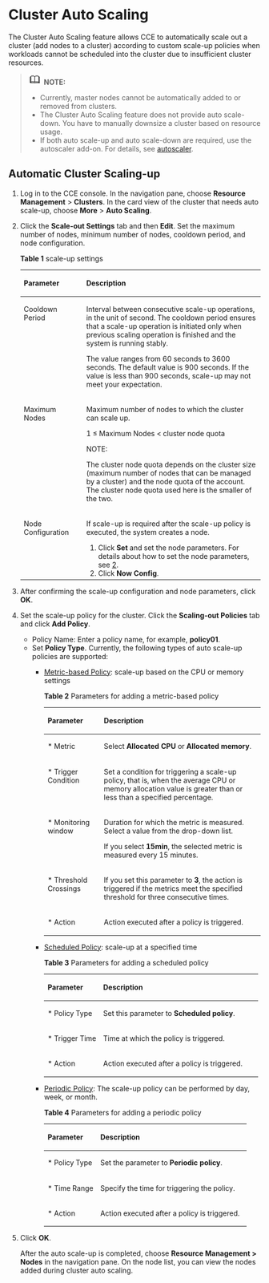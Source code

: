 # Cluster Auto Scaling<a name="cce_01_0157"></a>

The Cluster Auto Scaling feature allows CCE to automatically  scale out  a cluster \(add nodes to a cluster\) according to custom scale-up policies when workloads cannot be scheduled into the cluster due to insufficient cluster resources.

>![](public_sys-resources/icon-note.gif) **NOTE:**   
>-   Currently, master nodes cannot be automatically added to or removed from clusters.  
>-   The Cluster Auto Scaling feature does not provide auto scale-down. You have to manually downsize a cluster based on resource usage.  
>-   If both auto scale-up and auto scale-down are required, use the autoscaler add-on. For details, see  [autoscaler](autoscaler.md).  

## Automatic Cluster Scaling-up<a name="section203712516160"></a>

1.  Log in to the CCE console. In the navigation pane, choose  **Resource Management**  \>  **Clusters**. In the card view of the cluster that needs auto scale-up, choose  **More**  \>  **Auto Scaling**.
2.  Click the  **Scale-out Settings**  tab and then  **Edit**. Set the maximum number of nodes, minimum number of nodes, cooldown period, and node configuration.

    **Table  1**  scale-up settings

    <a name="table6133357316271"></a>
    <table><thead align="left"><tr id="row6495428016271"><th class="cellrowborder" valign="top" width="26%" id="mcps1.2.3.1.1"><p id="p3992130816271"><a name="p3992130816271"></a><a name="p3992130816271"></a>Parameter</p>
    </th>
    <th class="cellrowborder" valign="top" width="74%" id="mcps1.2.3.1.2"><p id="p1240055416271"><a name="p1240055416271"></a><a name="p1240055416271"></a>Description</p>
    </th>
    </tr>
    </thead>
    <tbody><tr id="row264735262215"><td class="cellrowborder" valign="top" width="26%" headers="mcps1.2.3.1.1 "><p id="p9762105862216"><a name="p9762105862216"></a><a name="p9762105862216"></a><span class="keyword" id="keyword166813866311444"><a name="keyword166813866311444"></a><a name="keyword166813866311444"></a>Cooldown Period</span></p>
    </td>
    <td class="cellrowborder" valign="top" width="74%" headers="mcps1.2.3.1.2 "><p id="p1776217589220"><a name="p1776217589220"></a><a name="p1776217589220"></a>Interval between consecutive scale-up operations, in the unit of second. The cooldown period ensures that a scale-up operation is initiated only when previous scaling operation is finished and the system is running stably.</p>
    <p id="p157621158192219"><a name="p157621158192219"></a><a name="p157621158192219"></a>The value ranges from 60 seconds to 3600 seconds. The default value is 900 seconds. If the value is less than 900 seconds, scale-up may not meet your expectation.</p>
    </td>
    </tr>
    <tr id="row559783816271"><td class="cellrowborder" valign="top" width="26%" headers="mcps1.2.3.1.1 "><p id="p5077174216271"><a name="p5077174216271"></a><a name="p5077174216271"></a><span class="keyword" id="keyword263400725114141"><a name="keyword263400725114141"></a><a name="keyword263400725114141"></a>Maximum Nodes</span></p>
    </td>
    <td class="cellrowborder" valign="top" width="74%" headers="mcps1.2.3.1.2 "><p id="p12732340142311"><a name="p12732340142311"></a><a name="p12732340142311"></a>Maximum number of nodes to which the cluster can scale up.</p>
    <p id="p2079863914242"><a name="p2079863914242"></a><a name="p2079863914242"></a>1 ≤ Maximum Nodes &lt; cluster node quota</p>
    <div class="note" id="note93741436192516"><a name="note93741436192516"></a><a name="note93741436192516"></a><span class="notetitle"> NOTE: </span><div class="notebody"><p id="p183751136192514"><a name="p183751136192514"></a><a name="p183751136192514"></a>The cluster node quota depends on the cluster size (maximum number of nodes that can be managed by a cluster) and the node quota of the account. The cluster node quota used here is the smaller of the two.</p>
    </div></div>
    </td>
    </tr>
    <tr id="row3382856916271"><td class="cellrowborder" valign="top" width="26%" headers="mcps1.2.3.1.1 "><p id="p5575960016271"><a name="p5575960016271"></a><a name="p5575960016271"></a>Node Configuration</p>
    </td>
    <td class="cellrowborder" valign="top" width="74%" headers="mcps1.2.3.1.2 "><p id="p36381708171221"><a name="p36381708171221"></a><a name="p36381708171221"></a>If scale-up is required after the scale-up policy is executed, the system creates a node.</p>
    <a name="ol62317823171235"></a><a name="ol62317823171235"></a><ol id="ol62317823171235"><li>Click <strong id="b842352706101636"><a name="b842352706101636"></a><a name="b842352706101636"></a>Set</strong> and set the node parameters. For details about how to set the node parameters, see <a href="creating-a-node.md#li8652222123119">2</a>.</li><li>Click <strong id="b842352706115552"><a name="b842352706115552"></a><a name="b842352706115552"></a>Now Config</strong>.</li></ol>
    </td>
    </tr>
    </tbody>
    </table>

3.  After confirming the scale-up configuration and node parameters, click  **OK**.
4.  Set the scale-up policy for the cluster. Click the  **Scaling-out Policies**  tab and click  **Add Policy**.
    -   Policy Name: Enter a policy name, for example,  **policy01**.
    -   Set  **Policy Type**. Currently, the following types of auto scale-up policies are supported:
        -   [Metric-based Policy](#table23209107191540): scale-up based on the CPU or memory settings

            **Table  2**  Parameters for adding a metric-based policy

            <a name="table23209107191540"></a>
            <table><thead align="left"><tr id="row64542335191540"><th class="cellrowborder" valign="top" width="26%" id="mcps1.2.3.1.1"><p id="p60546633191540"><a name="p60546633191540"></a><a name="p60546633191540"></a>Parameter</p>
            </th>
            <th class="cellrowborder" valign="top" width="74%" id="mcps1.2.3.1.2"><p id="p5330260191540"><a name="p5330260191540"></a><a name="p5330260191540"></a>Description</p>
            </th>
            </tr>
            </thead>
            <tbody><tr id="row29097928191540"><td class="cellrowborder" valign="top" width="26%" headers="mcps1.2.3.1.1 "><p id="p8121931191540"><a name="p8121931191540"></a><a name="p8121931191540"></a>* Metric</p>
            </td>
            <td class="cellrowborder" valign="top" width="74%" headers="mcps1.2.3.1.2 "><p id="p53896712191540"><a name="p53896712191540"></a><a name="p53896712191540"></a>Select <strong id="b842352706105845"><a name="b842352706105845"></a><a name="b842352706105845"></a>Allocated CPU</strong> or <strong id="b842352706105849"><a name="b842352706105849"></a><a name="b842352706105849"></a>Allocated memory</strong>.</p>
            </td>
            </tr>
            <tr id="row32017871191540"><td class="cellrowborder" valign="top" width="26%" headers="mcps1.2.3.1.1 "><p id="p43310752191540"><a name="p43310752191540"></a><a name="p43310752191540"></a>* Trigger Condition</p>
            </td>
            <td class="cellrowborder" valign="top" width="74%" headers="mcps1.2.3.1.2 "><p id="p18509989191540"><a name="p18509989191540"></a><a name="p18509989191540"></a>Set a condition for triggering a scale-up policy, that is, when the average CPU or memory allocation value is greater than or less than a specified percentage.</p>
            </td>
            </tr>
            <tr id="row32372174191540"><td class="cellrowborder" valign="top" width="26%" headers="mcps1.2.3.1.1 "><p id="p4900477191540"><a name="p4900477191540"></a><a name="p4900477191540"></a>* Monitoring window</p>
            </td>
            <td class="cellrowborder" valign="top" width="74%" headers="mcps1.2.3.1.2 "><p id="p61394389191540"><a name="p61394389191540"></a><a name="p61394389191540"></a>Duration for which the metric is measured. Select a value from the drop-down list.</p>
            <p id="p15678591191540"><a name="p15678591191540"></a><a name="p15678591191540"></a>If you select <strong id="b8423527061147"><a name="b8423527061147"></a><a name="b8423527061147"></a>15min</strong>, the selected metric is measured every 15 minutes.</p>
            </td>
            </tr>
            <tr id="row6889597191540"><td class="cellrowborder" valign="top" width="26%" headers="mcps1.2.3.1.1 "><p id="p21186461191540"><a name="p21186461191540"></a><a name="p21186461191540"></a>* <span id="ph4802843152619"><a name="ph4802843152619"></a><a name="ph4802843152619"></a>Threshold Crossings</span></p>
            </td>
            <td class="cellrowborder" valign="top" width="74%" headers="mcps1.2.3.1.2 "><p id="p38381790191540"><a name="p38381790191540"></a><a name="p38381790191540"></a>If you set this parameter to <strong id="b84235270617847"><a name="b84235270617847"></a><a name="b84235270617847"></a>3</strong>, the action is triggered if the metrics meet the specified threshold for three consecutive times.</p>
            </td>
            </tr>
            <tr id="row9891794191540"><td class="cellrowborder" valign="top" width="26%" headers="mcps1.2.3.1.1 "><p id="p63037863191540"><a name="p63037863191540"></a><a name="p63037863191540"></a>* Action</p>
            </td>
            <td class="cellrowborder" valign="top" width="74%" headers="mcps1.2.3.1.2 "><p id="p5793264191540"><a name="p5793264191540"></a><a name="p5793264191540"></a>Action executed after a policy is triggered.</p>
            </td>
            </tr>
            </tbody>
            </table>

        -   [Scheduled Policy](#table62540231191540): scale-up at a specified time

            **Table  3**  Parameters for adding a scheduled policy

            <a name="table62540231191540"></a>
            <table><thead align="left"><tr id="row39885138191540"><th class="cellrowborder" valign="top" width="26%" id="mcps1.2.3.1.1"><p id="p9470775191540"><a name="p9470775191540"></a><a name="p9470775191540"></a>Parameter</p>
            </th>
            <th class="cellrowborder" valign="top" width="74%" id="mcps1.2.3.1.2"><p id="p28935333191540"><a name="p28935333191540"></a><a name="p28935333191540"></a>Description</p>
            </th>
            </tr>
            </thead>
            <tbody><tr id="row3287219191540"><td class="cellrowborder" valign="top" width="26%" headers="mcps1.2.3.1.1 "><p id="p64938190191540"><a name="p64938190191540"></a><a name="p64938190191540"></a>* Policy Type</p>
            </td>
            <td class="cellrowborder" valign="top" width="74%" headers="mcps1.2.3.1.2 "><p id="p25502013191540"><a name="p25502013191540"></a><a name="p25502013191540"></a>Set this parameter to <strong id="b842352706171841"><a name="b842352706171841"></a><a name="b842352706171841"></a>Scheduled <span id="ph1086491242715"><a name="ph1086491242715"></a><a name="ph1086491242715"></a>p</span>olicy</strong>.</p>
            </td>
            </tr>
            <tr id="row28191528191540"><td class="cellrowborder" valign="top" width="26%" headers="mcps1.2.3.1.1 "><p id="p1812401191540"><a name="p1812401191540"></a><a name="p1812401191540"></a>* Trigger Time</p>
            </td>
            <td class="cellrowborder" valign="top" width="74%" headers="mcps1.2.3.1.2 "><p id="p12586754191540"><a name="p12586754191540"></a><a name="p12586754191540"></a>Time at which the policy is triggered.</p>
            </td>
            </tr>
            <tr id="row46171925191540"><td class="cellrowborder" valign="top" width="26%" headers="mcps1.2.3.1.1 "><p id="p48938470191540"><a name="p48938470191540"></a><a name="p48938470191540"></a>* Action</p>
            </td>
            <td class="cellrowborder" valign="top" width="74%" headers="mcps1.2.3.1.2 "><p id="p4593172191540"><a name="p4593172191540"></a><a name="p4593172191540"></a>Action executed after a policy is triggered.</p>
            </td>
            </tr>
            </tbody>
            </table>

        -   [Periodic Policy](#table60088509191540): The scale-up policy can be performed by day, week, or month.

            **Table  4**  Parameters for adding a periodic policy

            <a name="table60088509191540"></a>
            <table><thead align="left"><tr id="row12838474191540"><th class="cellrowborder" valign="top" width="26%" id="mcps1.2.3.1.1"><p id="p33283455191540"><a name="p33283455191540"></a><a name="p33283455191540"></a>Parameter</p>
            </th>
            <th class="cellrowborder" valign="top" width="74%" id="mcps1.2.3.1.2"><p id="p11605349191540"><a name="p11605349191540"></a><a name="p11605349191540"></a>Description</p>
            </th>
            </tr>
            </thead>
            <tbody><tr id="row4159900191540"><td class="cellrowborder" valign="top" width="26%" headers="mcps1.2.3.1.1 "><p id="p1407635191540"><a name="p1407635191540"></a><a name="p1407635191540"></a>* Policy Type</p>
            </td>
            <td class="cellrowborder" valign="top" width="74%" headers="mcps1.2.3.1.2 "><p id="p46909639191540"><a name="p46909639191540"></a><a name="p46909639191540"></a>Set the parameter to <strong id="b1788560206172133"><a name="b1788560206172133"></a><a name="b1788560206172133"></a>Periodic <span id="ph45621166272"><a name="ph45621166272"></a><a name="ph45621166272"></a>p</span>olicy</strong>.</p>
            </td>
            </tr>
            <tr id="row19533571191540"><td class="cellrowborder" valign="top" width="26%" headers="mcps1.2.3.1.1 "><p id="p38715420191540"><a name="p38715420191540"></a><a name="p38715420191540"></a>* Time Range</p>
            </td>
            <td class="cellrowborder" valign="top" width="74%" headers="mcps1.2.3.1.2 "><p id="p48941350191540"><a name="p48941350191540"></a><a name="p48941350191540"></a>Specify the time for triggering the policy.</p>
            </td>
            </tr>
            <tr id="row37818973191540"><td class="cellrowborder" valign="top" width="26%" headers="mcps1.2.3.1.1 "><p id="p43437971191540"><a name="p43437971191540"></a><a name="p43437971191540"></a>* Action</p>
            </td>
            <td class="cellrowborder" valign="top" width="74%" headers="mcps1.2.3.1.2 "><p id="p28814733191540"><a name="p28814733191540"></a><a name="p28814733191540"></a>Action executed after a policy is triggered.</p>
            </td>
            </tr>
            </tbody>
            </table>


5.  Click  **OK**.

    After the auto scale-up is completed, choose  **Resource Management \> Nodes**  in the navigation pane. On the node list, you can view the nodes added during cluster auto scaling.


